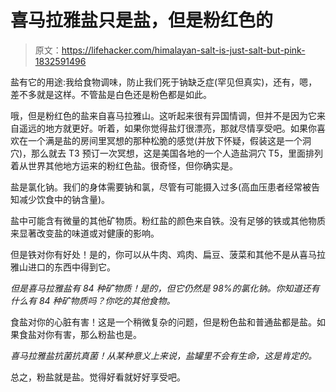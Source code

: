# 喜马拉雅盐只是盐，但是粉红色的

> 原文：<https://lifehacker.com/himalayan-salt-is-just-salt-but-pink-1832591496>

盐有它的用途:我给食物调味，防止我们死于钠缺乏症(罕见但真实)，还有，嗯，差不多就是这样。不管盐是白色还是粉色都是如此。



哦，但是粉红色的盐来自喜马拉雅山。这听起来很有异国情调，但并不是因为它来自遥远的地方就更好。听着，如果你觉得盐灯很漂亮，那就尽情享受吧。如果你喜欢在一个满是盐的房间里冥想的那种松脆的感觉(并放下怀疑，假装这是一个洞穴)，那么就去 T3 预订一次冥想，这是美国各地的一个人造盐洞穴 T5，里面排列着从世界其他地方运来的粉红色盐。很奇怪，但你确实是。

盐是氯化钠。我们的身体需要钠和氯，尽管有可能摄入过多(高血压患者经常被告知减少饮食中的钠含量)。

盐中可能含有微量的其他矿物质。粉红盐的颜色来自铁。没有足够的铁或其他物质来显著改变盐的味道或对健康的影响。

但是铁对你有好处！是的，你可以从牛肉、鸡肉、扁豆、菠菜和其他不是从喜马拉雅山进口的东西中得到它。

*但是喜马拉雅盐有 84 种矿物质！是的，但它仍然是 98%的氯化钠。你知道还有什么有 84 种矿物质吗？你吃的其他食物。*

食盐对你的心脏有害！这是一个稍微复杂的问题，但是粉色盐和普通盐都是盐。如果食盐对你有害，那么粉盐也是。

*喜马拉雅盐抗菌抗真菌！从某种意义上来说，盐罐里不会有生命，这是肯定的。*

总之，粉盐就是盐。觉得好看就好好享受吧。